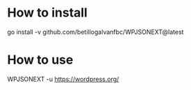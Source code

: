 # How to install
go install -v github.com/betillogalvanfbc/WPJSONEXT@latest

# How to use
WPJSONEXT -u https://wordpress.org/

